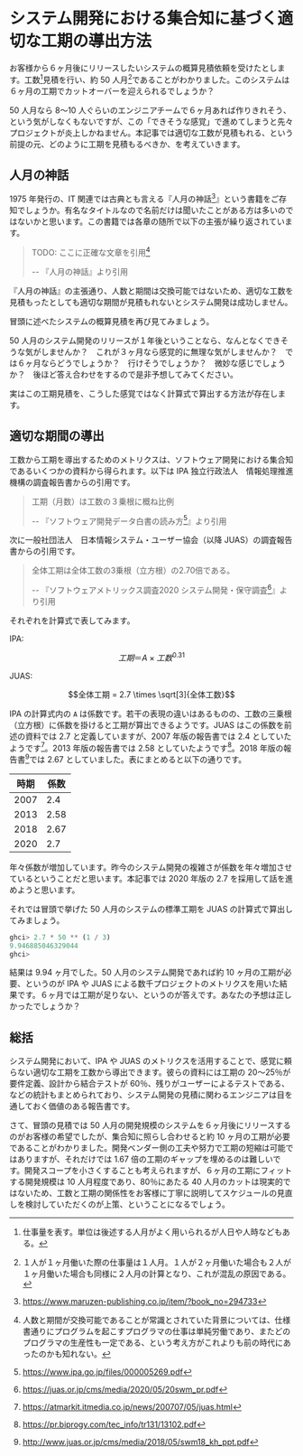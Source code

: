 # システム開発における集合知に基づく適切な工期の導出方法

お客様から６ヶ月後にリリースしたいシステムの概算見積依頼を受けたとします。工数[^工数]見積を行い、約 50 人月[^人月]であることがわかりました。このシステムは６ヶ月の工期でカットオーバーを迎えられるでしょうか？

50 人月なら 8〜10 人ぐらいのエンジニアチームで６ヶ月あれば作りきれそう、という気がしなくもないですが、この「できそうな感覚」で進めてしまうと先々プロジェクトが炎上しかねません。本記事では適切な工数が見積もれる、という前提の元、どのように工期を見積もるべきか、を考えていきます。

## 人月の神話

1975 年発行の、IT 関連では古典とも言える『人月の神話[^人月の神話]』という書籍をご存知でしょうか。有名なタイトルなので名前だけは聞いたことがある方は多いのではないかと思います。この書籍では各章の随所で以下の主張が繰り返されています。

> TODO: ここに正確な文章を引用[^神話]
>
> -- 『人月の神話』より引用

『人月の神話』の主張通り、人数と期間は交換可能ではないため、適切な工数を見積もったとしても適切な期間が見積もれないとシステム開発は成功しません。

冒頭に述べたシステムの概算見積を再び見てみましょう。

50 人月のシステム開発のリリースが１年後ということなら、なんとなくできそうな気がしませんか？　これが３ヶ月なら感覚的に無理な気がしませんか？　では６ヶ月ならどうでしょうか？　行けそうでしょうか？　微妙な感じでしょうか？　後ほど答え合わせをするので是非予想してみてください。

実はこの工期見積を、こうした感覚ではなく計算式で算出する方法が存在します。

## 適切な期間の導出

工数から工期を導出するためのメトリクスは、ソフトウェア開発における集合知であるいくつかの資料から得られます。以下は IPA 独立行政法人　情報処理推進機構の調査報告書からの引用です。

> 工期（月数）は工数の３乗根に概ね比例
>
> -- 『ソフトウェア開発データ白書の読み方[^IPA]』より引用

次に一般社団法人　日本情報システム・ユーザー協会（以降 JUAS）の調査報告書からの引用です。

> 全体工期は全体工数の3乗根（立方根）の2.70倍である。
>
> -- 『ソフトウェアメトリックス調査2020 システム開発・保守調査[^JUAS2020]』より引用

それぞれを計算式で表してみます。

IPA:

```math
工期 ＝ A \times 工数^{0.31}
```

JUAS:

```math
全体工期 = 2.7 \times \sqrt[3]{全体工数}
```

IPA の計算式内の `A` は係数です。若干の表現の違いはあるものの、工数の三乗根（立方根）に係数を掛けると工期が算出できるようです。JUAS はこの係数を前述の資料では 2.7 と定義していますが、2007 年版の報告書では 2.4 としていたようです[^@IT]。2013 年版の報告書では 2.58 としていたようです[^unisys]。2018 年版の報告書[^JUAS2018]では 2.67 としていました。表にまとめると以下の通りです。

時期 | 係数
---- | ----
2007 | 2.4
2013 | 2.58
2018 | 2.67
2020 | 2.7

年々係数が増加しています。昨今のシステム開発の複雑さが係数を年々増加させているということだと思います。本記事では 2020 年版の 2.7 を採用して話を進めようと思います。

それでは冒頭で挙げた 50 人月のシステムの標準工期を JUAS の計算式で算出してみましょう。

```haskell
ghci> 2.7 * 50 ** (1 / 3)
9.946885046329044
ghci>
```

結果は 9.94 ヶ月でした。50 人月のシステム開発であれば約 10 ヶ月の工期が必要、というのが IPA や JUAS による数千プロジェクトのメトリクスを用いた結果です。６ヶ月では工期が足りない、というのが答えです。あなたの予想は正しかったでしょうか？

## 総括

システム開発において、IPA や JUAS のメトリクスを活用することで、感覚に頼らない適切な工期を工数から導出できます。彼らの資料には工期の 20〜25％が要件定義、設計から結合テストが 60％、残りがユーザーによるテストである、などの統計もまとめられており、システム開発の見積に関わるエンジニアは目を通しておく価値のある報告書です。

さて、冒頭の見積では 50 人月の開発規模のシステムを６ヶ月後にリリースするのがお客様の希望でしたが、集合知に照らし合わせると約 10 ヶ月の工期が必要であることがわかりました。開発ベンダー側の工夫や努力で工期の短縮は可能ではありますが、それだけでは 1.67 倍の工期のギャップを埋めるのは難しいです。開発スコープを小さくすることも考えられますが、６ヶ月の工期にフィットする開発規模は 10 人月程度であり、80％にあたる 40 人月のカットは現実的ではないため、工数と工期の関係性をお客様に丁寧に説明してスケジュールの見直しを検討していただくのが上策、ということになるでしょう。

[^工数]: 仕事量を表す。単位は後述する人月がよく用いられるが人日や人時などもある。
[^人月]: １人が１ヶ月働いた際の仕事量は１人月。１人が２ヶ月働いた場合も２人が１ヶ月働いた場合も同様に２人月の計算となり、これが混乱の原因である。
[^神話]: 人数と期間が交換可能であることが常識とされていた背景については、仕様書通りにプログラムを起こすプログラマの仕事は単純労働であり、またどのプログラマの生産性も一定である、という考え方がこれよりも前の時代にあったのかも知れない。
[^人月の神話]: https://www.maruzen-publishing.co.jp/item/?book_no=294733
[^IPA]: https://www.ipa.go.jp/files/000005269.pdf
[^JUAS2020]: https://juas.or.jp/cms/media/2020/05/20swm_pr.pdf
[^@IT]: https://atmarkit.itmedia.co.jp/news/200707/05/juas.html
[^JUAS2018]: http://www.juas.or.jp/cms/media/2018/05/swm18_kh_ppt.pdf
[^unisys]: https://pr.biprogy.com/tec_info/tr131/13102.pdf
